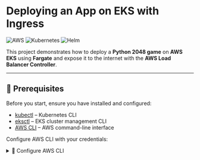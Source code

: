 # Deploying an App on EKS with Ingress

![AWS](https://img.shields.io/badge/AWS-EKS-orange) ![Kubernetes](https://img.shields.io/badge/Kubernetes-blue) ![Helm](https://img.shields.io/badge/Helm-3.0-blue)

This project demonstrates how to deploy a **Python 2048 game** on **AWS EKS** using **Fargate** and expose it to the internet with the **AWS Load Balancer Controller**.

---

## 📌 Prerequisites

Before you start, ensure you have installed and configured:

- [kubectl](https://kubernetes.io/docs/tasks/tools/install-kubectl/) – Kubernetes CLI
- [eksctl](https://eksctl.io/) – EKS cluster management CLI
- [AWS CLI](https://docs.aws.amazon.com/cli/) – AWS command-line interface

Configure AWS CLI with your credentials:

<details>
<summary>🔧 Configure AWS CLI</summary>

```bash
aws configure
